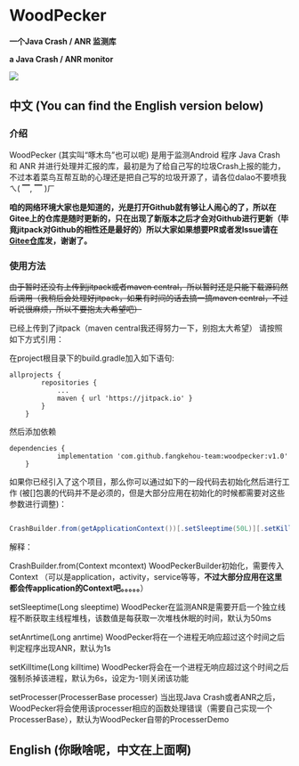 # WoodPecker

**一个Java Crash / ANR 监测库**

**a Java Crash / ANR monitor**

[![](https://jitpack.io/v/fangkehou-team/woodpecker.svg)](https://jitpack.io/#fangkehou-team/woodpecker)

## 中文 (You can find the English version below)

### 介绍

WoodPecker (其实叫“啄木鸟”也可以呢) 是用于监测Android 程序 Java Crash 和 ANR 并进行处理并汇报的库，最初是为了给自己写的垃圾Crash上报的能力，不过本着菜鸟互帮互助的心理还是把自己写的垃圾开源了，请各位dalao不要喷我ㄟ( ▔, ▔ )ㄏ

**咱的网络环境大家也是知道的，光是打开Github就有够让人闹心的了，所以在Gitee上的仓库是随时更新的，只在出现了新版本之后才会对Github进行更新（毕竟jitpack对Github的相性还是最好的）所以大家如果想要PR或者发Issue请在[Gitee仓库](https://gitee.com/zmsw/woodpecker/ "woodpecker")发，谢谢了。**

### 使用方法

~~由于暂时还没有上传到jitpack或者maven central，所以暂时还是只能下载源码然后调用（我稍后会处理好jitpack，如果有时间的话去搞一搞maven central，不过听说很麻烦，所以不要抱太大希望吧）~~

已经上传到了jitpack（maven central我还得努力一下，别抱太大希望） 请按照如下方式引用：

在project根目录下的build.gradle加入如下语句:
```
allprojects {
		repositories {
			...
			maven { url 'https://jitpack.io' }
		}
	}
```

然后添加依赖
```
dependencies {
	        implementation 'com.github.fangkehou-team:woodpecker:v1.0'
	}
```

如果你已经引入了这个项目，那么你可以通过如下的一段代码去初始化然后进行工作 (被[]包裹的代码并不是必须的，但是大部分应用在初始化的时候都需要对这些参数进行调整)：

```java

CrashBuilder.from(getApplicationContext())[.setSleeptime(50L)][.setKilltime(1000L)][.setAnrtime(1000L)][.setProcesser(new DemoProcesser())].build().init();

```

解释：

CrashBuilder.from(Context mcontext) WoodPeckerBuilder初始化，需要传入Context （可以是application，activity，service等等，**不过大部分应用在这里都会传application的Context吧。。。。。**）

setSleeptime(Long sleeptime) WoodPecker在监测ANR是需要开启一个独立线程不断获取主线程堆栈，该数值是每获取一次堆栈休眠的时间，默认为50ms

setAnrtime(Long anrtime) WoodPecker将在一个进程无响应超过这个时间之后判定程序出现ANR，默认为1s

setKilltime(Long killtime) WoodPecker将会在一个进程无响应超过这个时间之后强制杀掉该进程，默认为6s，设定为-1则关闭该功能

setProcesser(ProcesserBase processer) 当出现Java Crash或者ANR之后，WoodPecker将会使用该processer相应的函数处理错误（需要自己实现一个ProcesserBase），默认为WoodPecker自带的ProcesserDemo

## English (你瞅啥呢，中文在上面啊)

